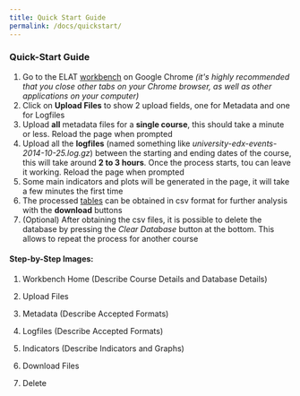 ```yaml
---
title: Quick Start Guide
permalink: /docs/quickstart/
---
```


### Quick-Start Guide
1. Go to the ELAT [workbench](https://mvallet91.github.io/ELAT-Workbench/) on Google Chrome *(it's highly 
recommended that you close other tabs on your Chrome browser, as well as other applications on your computer)* 
2. Click on **Upload Files** to show 2 upload fields, one for Metadata and one for Logfiles
3. Upload **all** metadata files for a **single course**, this should take a minute or less.
Reload the page when prompted
4. Upload all the **logfiles** (named something like _university-edx-events-2014-10-25.log.gz_) between the 
starting and ending dates of the course, this will take around **2 to 3 hours**. Once the process starts,
 tou can leave it working. Reload the page when prompted
5. Some main indicators and plots will be generated in the page, it will take a few minutes the first time
6. The processed [tables](https://github.com/AngusGLChen/DelftX-Daily-Database#database-schema) 
can be obtained in csv format for further analysis with the **download** buttons
7. (Optional) After obtaining the csv files, it is possible to delete the database by pressing the
 *Clear Database* button at the bottom. This allows to repeat the process for another course
 
#### Step-by-Step Images: 

1. Workbench Home (Describe Course Details and Database Details)

2. Upload Files 

3. Metadata (Describe Accepted Formats)

4. Logfiles (Describe Accepted Formats)

5. Indicators (Describe Indicators and Graphs)

6. Download Files

7. Delete
